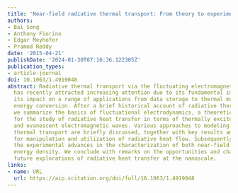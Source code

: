 ```yaml
---
title: 'Near-field radiative thermal transport: From theory to experiment'
authors:
- Bai Song
- Anthony Fiorino
- Edgar Meyhofer
- Pramod Reddy
date: '2015-04-21'
publishDate: '2024-01-30T07:16:36.122305Z'
publication_types:
- article-journal
doi: 10.1063/1.4919048
abstract: Radiative thermal transport via the fluctuating electromagnetic near-field
  has recently attracted increasing attention due to its fundamental importance and
  its impact on a range of applications from data storage to thermal management and
  energy conversion. After a brief historical account of radiative thermal transport,
  we summarize the basics of fluctuational electrodynamics, a theoretical framework
  for the study of radiative heat transfer in terms of thermally excited propagating
  and evanescent electromagnetic waves. Various approaches to modeling near-field
  thermal transport are briefly discussed, together with key results and proposals
  for manipulation and utilization of radiative heat flow. Subsequently, we review
  the experimental advances in the characterization of both near-field heat flow and
  energy density. We conclude with remarks on the opportunities and challenges for
  future explorations of radiative heat transfer at the nanoscale.
links:
- name: URL
  url: https://aip.scitation.org/doi/full/10.1063/1.4919048
---
```

